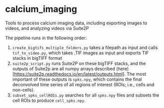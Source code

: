 # calcium_imaging
Tools to process calcium imaging data, including exporting images to videos, and analyzing videos via Suite2P 

The pipeline runs in the following order:

1. `create_bigtifs_multiple_folders.py` takes a filepath as input and calls `tif_to_video.py`, which takes .TIF images as input and exports TIF stacks in bigTIFF format
2. `suite2p_script.py` runs Suite2P on these bigTIFF stacks, and the outputs of Suite2p are all numpy arrays described (here)[https://suite2p.readthedocs.io/en/latest/outputs.html]. The most important of these outputs is `spks.npy`, which contains the final deconvolved time series of all regions of interest (ROIs; i.e., cells and non-cells). 
3. `subset_spks_cellROIs.py` searches for all `spks.npy` files and subsets the cell ROIs to produce `cell_spks.npy`.
